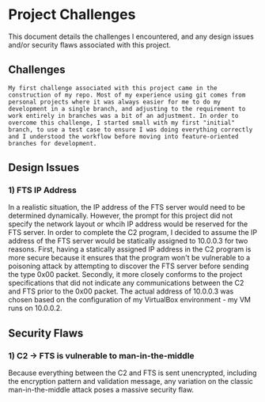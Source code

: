 # Project Challenges

This document details the challenges I encountered, and any design issues and/or security flaws associated with this project.

## Challenges
	My first challenge associated with this project came in the construction of my repo. Most of my experience using git comes from personal projects where it was always easier for me to do my development in a single branch, and adjusting to the requirement to work entirely in branches was a bit of an adjustment. In order to overcome this challenge, I started small with my first "initial" branch, to use a test case to ensure I was doing everything correctly and I understood the workflow before moving into feature-oriented branches for development.

## Design Issues
### 1) FTS IP Address
In a realistic situation, the IP address of the FTS server would need to be determined dynamically. However, the prompt for this project did not specify the network layout or whcih IP address would be reserved for the FTS server. In order to complete the C2 program, I decided to assume the IP address of the FTS server would be statically assigned to 10.0.0.3 for two reasons. First, having a statically assigned IP address in the C2 program is more secure because it ensures that the program won't be vulnerable to a poisoning attack by attempting to discover the FTS server before sending the type 0x00 packet. Secondly, it more closely conforms to the project specifications that did not indicate any communications between the C2 and FTS prior to the 0x00 packet. The actual address of 10.0.0.3 was chosen based on the configuration of my VirtualBox environment - my VM runs on 10.0.0.2.

## Security Flaws
### 1) C2 -> FTS is vulnerable to man-in-the-middle
Because everything between the C2 and FTS is sent unencrypted, including the encryption pattern and validation message, any variation on the classic man-in-the-middle attack poses a massive security flaw.
